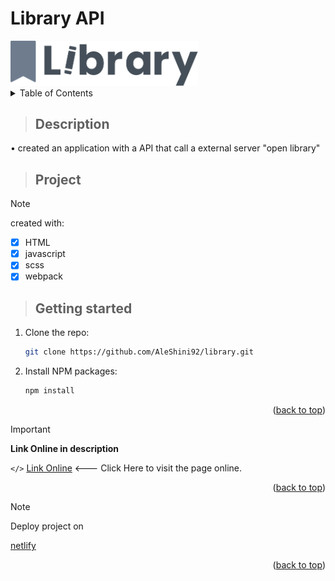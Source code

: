 # Library API
<a id="readme-top"></a>
<!-- PROJECT LOGO -->
<div>
   <img src="component/img/library.svg" alt="logo" title="logo app" width="300">
</div>

<!-- TABLE OF CONTENTS -->
<details>
  <summary>Table of Contents</summary>
  <ol>
    <li>
      <a href="#description">Description</a>
   </li>
   <li>
      <a href="#project">About The Project</a>
   </li>
   <li>
      <a href="#getting-started">Get Started</a>
   </li>
   <li>
      <a href="#link-online-in-description">Link Online</a>
   </li>
  </ol>
</details>

> ## **Description**

• created an application with a API that call a external server <span color="violet">"open library"</span> 

> ## **Project**

> [!NOTE]
> created with:

- [x] HTML
- [x] javascript
- [x] scss
- [x] webpack

<!-- GETTING STARTED -->
> ## **Getting started**

1. Clone the repo:
   ```sh
   git clone https://github.com/AleShini92/library.git
   ```
2. Install NPM packages:
   ```sh
   npm install
   ```
<p align="right">(<a href="#readme-top">back to top</a>)</p>

<!-- LINK IN DESCRIPTION -->

> [!IMPORTANT]
**Link Online in description**<br>

`</>` [Link Online](https://mylibraryapi.netlify.app) <--- Click Here to visit the page online.
<p align="right">(<a href="#readme-top">back to top</a>)</p>

> [!NOTE]
> Deploy project on<br>

[netlify](https://www.netlify.com/)
<p align="right">(<a href="#readme-top">back to top</a>)</p>